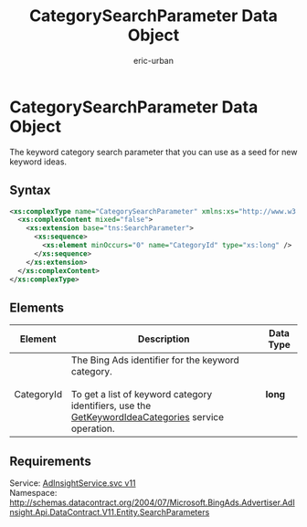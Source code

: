 ﻿---
title: CategorySearchParameter Data Object
ms.service: bing-ads-ad-insight-service
ms.topic: article
author: eric-urban
ms.author: eur
description: The keyword category search parameter that you can use as a seed for new keyword ideas.
---
# CategorySearchParameter Data Object
The keyword category search parameter that you can use as a seed for new keyword ideas.

## Syntax
```xml
<xs:complexType name="CategorySearchParameter" xmlns:xs="http://www.w3.org/2001/XMLSchema">
  <xs:complexContent mixed="false">
    <xs:extension base="tns:SearchParameter">
      <xs:sequence>
        <xs:element minOccurs="0" name="CategoryId" type="xs:long" />
      </xs:sequence>
    </xs:extension>
  </xs:complexContent>
</xs:complexType>
```

## <a name="elements"></a>Elements

|Element|Description|Data Type|
|-----------|---------------|-------------|
|<a name="categoryid"></a>CategoryId|The Bing Ads identifier for the keyword category.<br/><br/>To get a list of keyword category identifiers, use the [GetKeywordIdeaCategories](../ad-insight-service/getkeywordideacategories.md) service operation.|**long**|

## Requirements
Service: [AdInsightService.svc v11](https://adinsight.api.bingads.microsoft.com/Api/Advertiser/AdInsight/v11/AdInsightService.svc)  
Namespace: http://schemas.datacontract.org/2004/07/Microsoft.BingAds.Advertiser.AdInsight.Api.DataContract.V11.Entity.SearchParameters  

